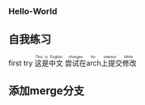 ### Hello-World
## 自我练习
first try
<ruby>这是中文<rt>This is English</rt></ruby>
<ruby>尝试在arch上提交修改<rt>changes for interest hihihi</rt></ruby>
## 添加merge分支
